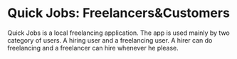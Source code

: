 # Quick Jobs: Freelancers&Customers

Quick Jobs is a local freelancing application. The app is used mainly by two category of users. A hiring user and a freelancing user. A hirer can do freelancing and a freelancer can hire whenever he please.
